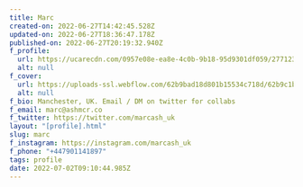 ```yaml
---
title: Marc
created-on: 2022-06-27T14:42:45.528Z
updated-on: 2022-06-27T18:36:47.178Z
published-on: 2022-06-27T20:19:32.940Z
f_profile:
  url: https://ucarecdn.com/0957e08e-ea8e-4c0b-9b18-95d9301df059/2771236221549242714.jpg
  alt: null
f_cover:
  url: https://uploads-ssl.webflow.com/62b9bad18d801b15534c718d/62b9c1b7da63d6636a55b023_3%20-%20Skewed%20right.png
  alt: null
f_bio: Manchester, UK. Email / DM on twitter for collabs
f_email: marc@ashmcr.co
f_twitter: https://twitter.com/marcash_uk
layout: "[profile].html"
slug: marc
f_instagram: https://instagram.com/marcash_uk
f_phone: "+447901141897"
tags: profile
date: 2022-07-02T09:10:44.985Z
---
```

